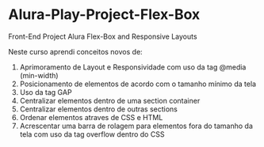 # Alura-Play-Project-Flex-Box
Front-End Project Alura Flex-Box and Responsive Layouts

Neste curso aprendi conceitos novos de:
  1. Aprimoramento de Layout e Responsividade com uso da tag @media (min-width)
  2. Posicionamento de elementos de acordo com o tamanho mínimo da tela
  3. Uso da tag GAP
  4. Centralizar elementos dentro de uma section container
  5. Centralizar elementos dentro de outras sections
  6. Ordenar elementos atraves de CSS e HTML
  7. Acrescentar uma barra de rolagem para elementos fora do tamanho da tela com uso da tag overflow dentro do CSS
